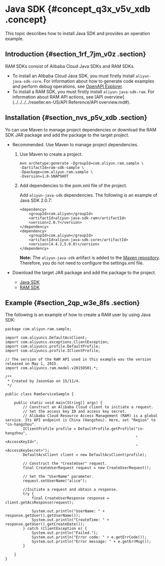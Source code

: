 # Java SDK {#concept_q3x_v5v_xdb .concept}

This topic describes how to install Java SDK and provides an operation example.

## Introduction {#section_1rf_7jm_v0z .section}

RAM SDKs consist of Alibaba Cloud Java SDKs and RAM SDKs.

-   To install an Alibaba Cloud Java SDK, you must firstly install `aliyun-java-sdk-core`. For information about how to generate code examples and perform debug operations, see [OpenAPI Explorer](https://api.aliyun.com/).
-   To install a RAM SDK, you must firstly install `aliyun-java-sdk-ram`. For information about RAM API actions, see [API overview](../../../../reseller.en-US/API Reference/API overview.md#).

## Installation {#section_nvs_p5v_xdb .section}

Yo can use Maven to manage project dependencies or download the RAM SDK JAR package and add the package to the target project.

-   Recommended. Use Maven to manage project dependencies.
    1.  Use Maven to create a project.

        ``` {#codeblock_wy5_9yh_uya}
        mvn archetype:generate -DgroupId=com.aliyun.ram.sample \
        -DartifactId=ram-sdk-sample \
        -Dpackage=com.aliyun.ram.sample \
        -Dversion=1.0-SNAPSHOT
        ```

    2.  Add dependencies to the pom.xml file of the project.

        Add `aliyun-java-sdk` dependencies. The following is an example of Java SDK 2.0.7:

        ``` {#codeblock_g4n_czg_fid}
        <dependency>
            <groupId>com.aliyun</groupId>
            <artifactId>aliyun-java-sdk-ram</artifactId>
            <version>2.0.7</version>
        </dependency>
        <dependency>
            <groupId>com.aliyun</groupId>
            <artifactId>aliyun-java-sdk-core</artifactId>
            <version>[4.4.2,5.0.0)</version>
        </dependency>
        ```

        **Note:** The `aliyun-java-sdk` artifact is added to the [Maven repository](https://maven-repository.com/artifact/com.aliyun). Therefore, you do not need to configure the settings.xml file.

-   Download the target JAR package and add the package to the project.
    -   [Java SDK](http://search.maven.org/remotecontent?filepath=com/aliyun/aliyun-java-sdk-core/2.2.3/aliyun-java-sdk-core-2.2.3.jar)
    -   [RAM SDK](http://search.maven.org/remotecontent?filepath=com/aliyun/aliyun-java-sdk-ram/2.0.7/aliyun-java-sdk-ram-2.0.7.jar)

## Example {#section_2qp_w3e_8fs .section}

The following is an example of how to create a RAM user by using Java SDK:

``` {#codeblock_cyf_zv1_s62}
package com.aliyun.ram.sample;

import com.aliyuncs.DefaultAcsClient;
import com.aliyuncs.exceptions.ClientException;
import com.aliyuncs.profile.DefaultProfile;
import com.aliyuncs.profile.IClientProfile;

// The version of the RAM API used in this example was the version released on May 1, 2015.
import com.aliyuncs.ram.model.v20150501.*;

/**
 * Created by JasonGao on 15/11/4.
 */

public class RamServiceSample {

    public static void main(String[] args) {
        // Construct an Alibaba Cloud client to initiate a request.
        // Set the access key ID and access key secret.
        // Alibaba Cloud Resource Access Management (RAM) is a global service. Its API endpoint is China (Hangzhou). Here, set "Region" to "cn-hangzhou".
        IClientProfile profile = DefaultProfile.getProfile("cn-hangzhou",
                                                           "<AccessKeyId>",
                                                           "<AccessKeySecret>");
        DefaultAcsClient client = new DefaultAcsClient(profile);

        // Construct the "CreateUser" request.
        final CreateUserRequest request = new CreateUserRequest();

        // Set the "UserName" parameter.
        request.setUserName("alice");

        //Initiate a request and obtain a response.
        try {
            final CreateUserResponse response = client.getAcsResponse(request);

            System.out.println("UserName: " + response.getUser().getUserName());
            System.out.println("CreateTime: " + response.getUser().getCreateDate());
        } catch (ClientException e) {
            System.out.println("Failed.");
            System.out.println("Error code: " + e.getErrCode());
            System.out.println("Error message: " + e.getErrMsg());
        }

    }
}
```


